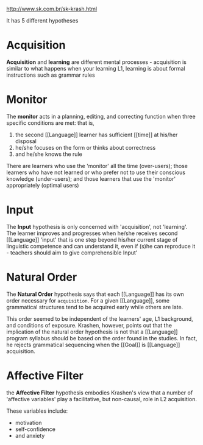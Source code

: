 http://www.sk.com.br/sk-krash.html

It has 5 different hypotheses

# Acquisition

**Acquisition** and **learning** are different mental processes - acquisition is similar to what happens when your learning L1, learning is about formal instructions such as grammar rules

# Monitor

The **monitor** acts in a planning, editing, and correcting function when three specific conditions are met: that is,

1. the second [[Language]] learner has sufficient [[time]] at his/her disposal
2. he/she focuses on the form or thinks about correctness
3. and he/she knows the rule

There are learners who use the 'monitor' all the time (over-users); those learners who have not learned or who prefer not to use their conscious knowledge (under-users); and those learners that use the 'monitor' appropriately (optimal users)

# Input

The **Input** hypothesis is only concerned with 'acquisition', not 'learning'. The learner improves and progresses when he/she receives second [[Language]] 'input' that is one step beyond his/her current stage of linguistic competence and can understand it, even if (s)he can reproduce it - teachers should aim to give comprehensible Input'

# Natural Order

The **Natural Order** hypothesis says that each [[Language]] has its own order necessary for `acquisition`. For a given [[Language]], some grammatical structures tend to be acquired early while others are late.

This order seemed to be independent of the learners' age, L1 background, and conditions of exposure. Krashen, however, points out that the implication of the natural order hypothesis is not that a [[Language]] program syllabus should be based on the order found in the studies. In fact, he rejects grammatical sequencing when the [[Goal]] is [[Language]] acquisition.

# Affective Filter

the **Affective Filter** hypothesis embodies Krashen's view that a number of 'affective variables' play a facilitative, but non-causal, role in L2 acquisition.

These variables include:

- motivation
- self-confidence
- and anxiety
